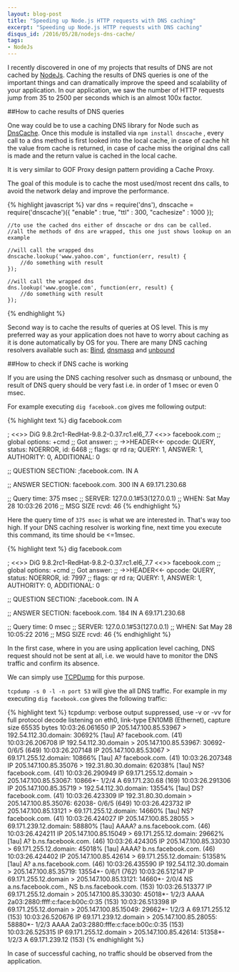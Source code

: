 ```yaml
---
layout: blog-post
title: "Speeding up Node.js HTTP requests with DNS caching"
excerpt: "Speeding up Node.js HTTP requests with DNS caching"
disqus_id: /2016/05/28/nodejs-dns-cache/
tags:
- NodeJs
---
```



I recently discovered in one of my projects that results of DNS are not cached by [NodeJs](https://nodejs.org/en/). Caching the results of DNS queries is one of the important things and can dramatically improve the speed and scalability of your application. In our application, we saw the number of HTTP requests jump from 35 to 2500 per seconds which is an almost 100x factor.

##How to cache results of DNS queries

One way could be to use a caching DNS library for Node such as [DnsCache](https://www.npmjs.com/package/dnscache). Once this module is installed via `npm install dnscache` , every call to a dns method is first looked into the local cache, in case of cache hit the value from cache is returned, in case of cache miss the original dns call is made and the return value is cached in the local cache.

It is very similar to GOF Proxy design pattern providing a Cache Proxy.

The goal of this module is to cache the most used/most recent dns calls, to avoid the network delay and improve the performance.

{% highlight javascript %}
var dns = require('dns'),
    dnscache = require('dnscache')({
        "enable" : true,
        "ttl" : 300,
        "cachesize" : 1000
    });
    
    //to use the cached dns either of dnscache or dns can be called. 
    //all the methods of dns are wrapped, this one just shows lookup on an example 
    
    //will call the wrapped dns 
    dnscache.lookup('www.yahoo.com', function(err, result) {
        //do something with result 
    });
    
    //will call the wrapped dns 
    dns.lookup('www.google.com', function(err, result) {
        //do something with result 
    });
{% endhighlight %}


Second way is to cache the results of queries at OS level. This is my preferred way as your application does not have to worry about caching as it is done automatically by OS for you. There are many DNS caching resolvers available such as: [Bind](https://www.isc.org/downloads/bind/), [dnsmasq](http://www.thekelleys.org.uk/dnsmasq/doc.html) and [unbound](http://unbound.net/)

##How to check if DNS cache is working

If you are using the DNS caching resolver such as dnsmasq or unbound, the result of DNS query should be very fast i.e. in order of 1 msec or even 0 msec.

For example executing `dig facebook.com` gives me following output:

{% highlight text %}
dig facebook.com

; <<>> DiG 9.8.2rc1-RedHat-9.8.2-0.37.rc1.el6_7.7 <<>> facebook.com
;; global options: +cmd
;; Got answer:
;; ->>HEADER<<- opcode: QUERY, status: NOERROR, id: 6468
;; flags: qr rd ra; QUERY: 1, ANSWER: 1, AUTHORITY: 0, ADDITIONAL: 0

;; QUESTION SECTION:
;facebook.com.          IN  A

;; ANSWER SECTION:
facebook.com.       300 IN  A   69.171.230.68

;; Query time: 375 msec
;; SERVER: 127.0.0.1#53(127.0.0.1)
;; WHEN: Sat May 28 10:03:26 2016
;; MSG SIZE  rcvd: 46
{% endhighlight %}

Here the query time of `375 msec` is what we are interested in. That's way too high. If your DNS caching resolver is working fine, next time you execute this command, its time should be <=1msec. 

{% highlight text %}
dig facebook.com

; <<>> DiG 9.8.2rc1-RedHat-9.8.2-0.37.rc1.el6_7.7 <<>> facebook.com
;; global options: +cmd
;; Got answer:
;; ->>HEADER<<- opcode: QUERY, status: NOERROR, id: 7997
;; flags: qr rd ra; QUERY: 1, ANSWER: 1, AUTHORITY: 0, ADDITIONAL: 0

;; QUESTION SECTION:
;facebook.com.          IN  A

;; ANSWER SECTION:
facebook.com.       184 IN  A   69.171.230.68

;; Query time: 0 msec
;; SERVER: 127.0.0.1#53(127.0.0.1)
;; WHEN: Sat May 28 10:05:22 2016
;; MSG SIZE  rcvd: 46
{% endhighlight %}

In the first case, where in you are using application level caching, DNS request should not be sent at all, i.e. we would have to monitor the DNS traffic and confirm its absence. 

We can simply use [TCPDump](http://www.tcpdump.org/) for this purpose.

`tcpdump -s 0 -l -n port 53` will give the all DNS traffic. For example in my 
executing `dig facebook.com` gives the following traffic:

{% highlight text %}
tcpdump: verbose output suppressed, use -v or -vv for full protocol decode
listening on eth0, link-type EN10MB (Ethernet), capture size 65535 bytes
10:03:26.061650 IP 205.147.100.85.53967 > 192.54.112.30.domain: 30692% [1au] A? facebook.com. (41)
10:03:26.206708 IP 192.54.112.30.domain > 205.147.100.85.53967: 30692- 0/6/5 (649)
10:03:26.207148 IP 205.147.100.85.53067 > 69.171.255.12.domain: 10866% [1au] A? facebook.com. (41)
10:03:26.207348 IP 205.147.100.85.35076 > 192.31.80.30.domain: 62038% [1au] NS? facebook.com. (41)
10:03:26.290949 IP 69.171.255.12.domain > 205.147.100.85.53067: 10866*- 1/2/4 A 69.171.230.68 (169)
10:03:26.291306 IP 205.147.100.85.35719 > 192.54.112.30.domain: 13554% [1au] DS? facebook.com. (41)
10:03:26.423309 IP 192.31.80.30.domain > 205.147.100.85.35076: 62038- 0/6/5 (649)
10:03:26.423732 IP 205.147.100.85.13121 > 69.171.255.12.domain: 14660% [1au] NS? facebook.com. (41)
10:03:26.424027 IP 205.147.100.85.28055 > 69.171.239.12.domain: 58880% [1au] AAAA? a.ns.facebook.com. (46)
10:03:26.424211 IP 205.147.100.85.15049 > 69.171.255.12.domain: 29662% [1au] A? b.ns.facebook.com. (46)
10:03:26.424305 IP 205.147.100.85.33030 > 69.171.255.12.domain: 45018% [1au] AAAA? b.ns.facebook.com. (46)
10:03:26.424402 IP 205.147.100.85.42614 > 69.171.255.12.domain: 51358% [1au] A? a.ns.facebook.com. (46)
10:03:26.435590 IP 192.54.112.30.domain > 205.147.100.85.35719: 13554*- 0/6/1 (762)
10:03:26.512147 IP 69.171.255.12.domain > 205.147.100.85.13121: 14660*- 2/0/4 NS a.ns.facebook.com., NS b.ns.facebook.com. (153)
10:03:26.513377 IP 69.171.255.12.domain > 205.147.100.85.33030: 45018*- 1/2/3 AAAA 2a03:2880:ffff:c:face:b00c:0:35 (153)
10:03:26.513398 IP 69.171.255.12.domain > 205.147.100.85.15049: 29662*- 1/2/3 A 69.171.255.12 (153)
10:03:26.520676 IP 69.171.239.12.domain > 205.147.100.85.28055: 58880*- 1/2/3 AAAA 2a03:2880:fffe:c:face:b00c:0:35 (153)
10:03:26.525315 IP 69.171.255.12.domain > 205.147.100.85.42614: 51358*- 1/2/3 A 69.171.239.12 (153)
{% endhighlight %}

In case of successful caching, no traffic should be observed from the application.
